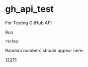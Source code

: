 # gh_api_test
For Testing GitHub API

Run

```console
rackup
```

Random numbers should appear here:

12271
